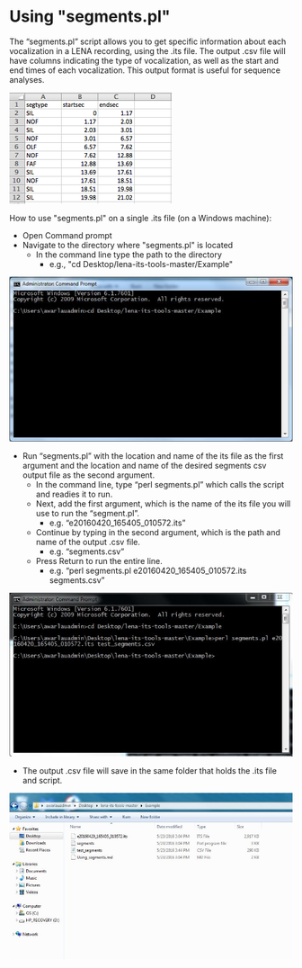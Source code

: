 # Using "segments.pl" #

The “segments.pl” script allows you to get specific information about each vocalization in a LENA recording, using the .its file. The output .csv file will have columns indicating the type of vocalization, as well as the start and end times of each vocalization.
This output format is useful for sequence analyses.

![alt text](https://github.com/gpretzer/DocumentationPics/blob/master/Segments_Pic1.jpg "Title")

How to use "segments.pl" on a single .its file (on a Windows machine):

* Open Command prompt
* Navigate to the directory where "segments.pl" is located
   * In the command line type the path to the directory
     * e.g., "cd Desktop/lena\-its\-tools\-master/Example"
     
![alt text](https://github.com/gpretzer/DocumentationPics/blob/master/segmentspic2.JPG "Title")

* Run “segments.pl” with the location and name of the its file as the first argument and the location and name of the desired segments csv output file as the second argument.
  * In the command line, type “perl segments.pl” which calls the script and readies it to run.
  * Next, add the first argument, which is the name of the its file you will use to run the “segment.pl”.
    * e.g. “e20160420\_165405\_010572.its”
  * Continue by typing in the second argument, which is the path and name of the output .csv file.
    * e.g. “segments.csv”
  * Press Return to run the entire line.
    * e.g. “perl segments.pl e20160420\_165405\_010572.its segments.csv”
    
![alt text](https://github.com/gpretzer/DocumentationPics/blob/master/segmentspic3.JPG "Title")

* The output .csv file will save in the same folder that holds the .its file and script.

![alt text](https://github.com/gpretzer/DocumentationPics/blob/master/segmentspic4.JPG "Title")
